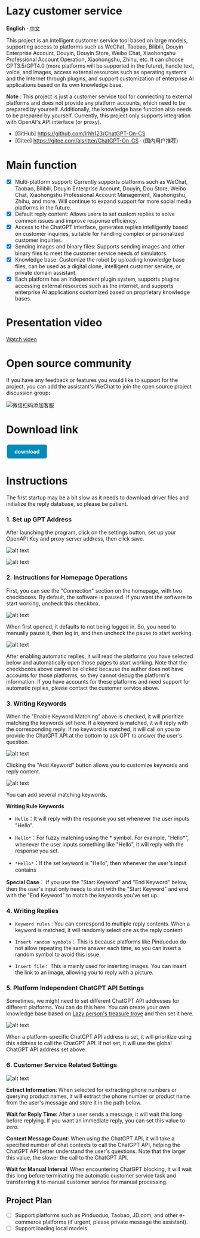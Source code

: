 # Lazy customer service   
**English** · [中文](README_CN.md) 

This project is an intelligent customer service tool based on large models, supporting access to platforms such as WeChat, Taobao, Bilibili, Douyin Enterprise Account, Douyin, Douyin Store, Weibo Chat, Xiaohongshu Professional Account Operation, Xiaohongshu, Zhihu, etc. It can choose GPT3.5/GPT4.0 (more platforms will be supported in the future), handle text, voice, and images, access external resources such as operating systems and the Internet through plugins, and support customization of enterprise AI applications based on its own knowledge base.

**Note** : This project is just a customer service tool for connecting to external platforms and does not provide any platform accounts, which need to be prepared by yourself. Additionally, the knowledge base function also needs to be prepared by yourself. Currently, this project only supports integration with OpenAI's API interface (or proxy).

* [GitHub] https://github.com/lrhh123/ChatGPT-On-CS
* [Gitee] https://gitee.com/alsritter/ChatGPT-On-CS · (国内用户推荐)

# Main function
- [x] Multi-platform support: Currently supports platforms such as WeChat, Taobao, Bilibili, Douyin Enterprise Account, Douyin, Dou Store, Weibo Chat, Xiaohongshu Professional Account Management, Xiaohongshu, Zhihu, and more. Will continue to expand support for more social media platforms in the future.
- [x] Default reply content: Allows users to set custom replies to solve common issues and improve response efficiency.
- [x] Access to the ChatGPT interface, generates replies intelligently based on customer inquiries, suitable for handling complex or personalized customer inquiries.
- [x] Sending images and binary files: Supports sending images and other binary files to meet the customer service needs of simulators.
- [x] Knowledge base: Customize the robot by uploading knowledge base files, can be used as a digital clone, intelligent customer service, or private domain assistant.
- [x] Each platform has an independent plugin system, supports plugins accessing external resources such as the internet, and supports enterprise AI applications customized based on proprietary knowledge bases.

# Presentation video
[Watch video](https://www.bilibili.com/video/BV1qz421Q73S)

# Open source community
If you have any feedback or features you would like to support for the project, you can add the assistant's WeChat to join the open source project discussion group:

![微信扫码添加客服](docs/contact.png)

<!-- 

# Business support
We also provide an enterprise-level AI application platform, including capabilities such as knowledge base, Agent plugins, application management, supporting multi-platform aggregated application access, client management, conversation management, and providing various modes such as SaaS services, private deployment, stable hosting access, etc.

Currently, we have accumulated rich AI solutions in scenarios such as private domain operation, intelligent customer service, and enterprise efficiency assistants. We have also developed best practices for AI implementation in various industries such as e-commerce, education, health, and new consumption. We are committed to building a one-stop platform to help small and medium-sized enterprises embrace AI. For enterprise services and commercial consulting, please contact our product consultants.

![微信扫码添加客服](docs/contact.png) -->

# Download link
<a href="https://github.com/lrhh123/ChatGPT-On-CS/releases/download/v1.0.2/1.0.2.exe" style="display: inline-block; background-color: #008CBA; color: white; padding: 10px 20px; text-align: center; text-decoration: none; font-weight: bold; border-radius: 5px; margin: 4px 2px; cursor: pointer;">download</a>

# Instructions
The first startup may be a bit slow as it needs to download driver files and initialize the reply database, so please be patient.

### 1. Set up GPT Address
After launching the program, click on the settings button, set up your OpenAPI Key and proxy server address, then click save.

![alt text](docs/first_settings_1.png)

![alt text](docs/first_settings_2.png)

### 2. Instructions for Homepage Operations
First, you can see the "Connection" section on the homepage, with two checkboxes. By default, the software is paused. If you want the software to start working, uncheck this checkbox.

![alt text](docs/home_settings_1.png)

When first opened, it defaults to not being logged in. So, you need to manually pause it, then log in, and then uncheck the pause to start working.

![alt text](docs/home_settings_2.png)

After enabling automatic replies, it will read the platforms you have selected below and automatically open those pages to start working. Note that the checkboxes above cannot be clicked because the author does not have accounts for those platforms, so they cannot debug the platform's information. If you have accounts for these platforms and need support for automatic replies, please contact the customer service above.

### 3. Writing Keywords
When the "Enable Keyword Matching" above is checked, it will prioritize matching the keywords set here. If a keyword is matched, it will reply with the corresponding reply. If no keyword is matched, it will call on you to provide the ChatGPT API at the bottom to ask GPT to answer the user's question.

![alt text](docs/reply_settings_1.png)

Clicking the "Add Keyword" button allows you to customize keywords and reply content.

![alt text](docs/reply_settings_2.png)

You can add several matching keywords.

**Writing Rule Keywords**
- `Hello`：It will reply with the response you set whenever the user inputs "Hello".

- `Hello*`：For fuzzy matching using the * symbol. For example, "Hello*", whenever the user inputs something like "Hello", it will reply with the response you set.

- `*Hello*`：If the set keyword is "Hello", then whenever the user's input contains

**Special Case**： If you use the "Start Keyword" and "End Keyword" below, then the user's input only needs to start with the "Start Keyword" and end with the "End Keyword" to match the keywords you've set up.

### 4. Writing Replies
- `Keyword rules：`You can correspond to multiple reply contents. When a keyword is matched, it will randomly select one as the reply content.

- `Insert random symbols：` This is because platforms like Pinduoduo do not allow repeating the same answer each time, so you can insert a random symbol to avoid this issue.

- `Insert file：` This is mainly used for inserting images. You can insert the link to an image, allowing you to reply with a picture.

### 5. Platform Independent ChatGPT API Settings
Sometimes, we might need to set different ChatGPT API addresses for different platforms. You can do this here. You can create your own knowledge base based on [Lazy person's treasure trove](https://chat.lazaytools.top/) and then set it here.

![alt text](docs/other_settings_1.png)

When a platform-specific ChatGPT API address is set, it will prioritize using this address to call the ChatGPT API. If not set, it will use the global ChatGPT API address set above.
### 6. Customer Service Related Settings
![alt text](docs/other_settings_2.png)

**Extract Information**: When selected for extracting phone numbers or querying product names, it will extract the phone number or product name from the user's message and store it in the path below.

**Wait for Reply Time**: After a user sends a message, it will wait this long before replying. If you want an immediate reply, you can set this value to zero.

**Context Message Count**: When using the ChatGPT API, it will take a specified number of chat contexts to call the ChatGPT API, helping the ChatGPT API better understand the user's questions. Note that the larger this value, the slower the call to the ChatGPT API.

**Wait for Manual Interval**: When encountering ChatGPT blocking, it will wait this long before terminating the automatic customer service task and transferring it to manual customer service for manual processing.

## Project Plan
- [ ] Support platforms such as Pinduoduo, Taobao, JD.com, and other e-commerce platforms (if urgent, please private message the assistant).
- [ ] Support loading local models.
